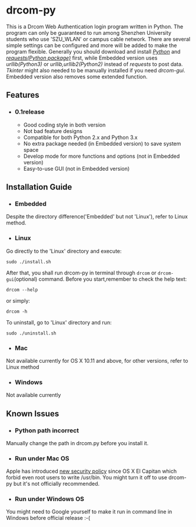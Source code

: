 # drcom-py
This is a Drcom Web Authentication login program written in Python. The program can only be guaranteed to run among Shenzhen University students who use 'SZU_WLAN' or campus cable network. There are several simple settings can be configured and more will be added to make the program flexible. Generally you should download and install *[Python](https://www.python.org/downloads/)* and *[requests(Python package)](https://github.com/kennethreitz/requests)* first, while Embedded version uses *urllib(Python3)* or *urllib,urllib2(Python2)* instead of *requests* to post data. *Tkinter* might also needed to be manually installed if you need *drcom-gui*. Embedded version also removes some extended function.

## Features
- ### 0.1release
  - Good coding style in both version
  - Not bad feature designs
  - Compatible for both Python 2.x and Python 3.x
  - No extra package needed (in Embedded version) to save system space
  - Develop mode for more functions and options (not in Embedded version)
  - Easy-to-use GUI (not in Embedded version)

## Installation Guide
- ### Embedded
Despite the directory difference('Embedded' but not 'Linux'), refer to Linux method.

- ### Linux
Go directly to the 'Linux' directory and execute:
```
sudo ./install.sh
```
After that, you shall run drcom-py in terminal through `drcom` or `drcom-gui`(optional) command. Before you start,remember to check the help text:
```
drcom --help
```
or simply:
```
drcom -h
```
To uninstall, go to 'Linux' directory and run:
```
sudo ./uninstall.sh
```

- ### Mac
Not available currently for OS X 10.11 and above, for other versions, refer to Linux method

- ### Windows
Not available currently

## Known Issues
- ### Python path incorrect
Manually change the path in drcom.py before you install it.

- ### Run under Mac OS
Apple has introduced [new security policy](https://en.wikipedia.org/wiki/System_Integrity_Protection) since OS X El Capitan which forbid even root users to write /usr/bin. You might turn it off to use drcom-py but it's not officially recommended.

- ### Run under Windows OS
You might need to Google yourself to make it run in command line in Windows before official release :-(
